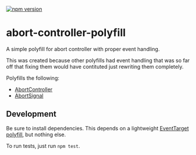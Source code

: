 [![npm version](https://badge.fury.io/js/yet-another-abortcontroller-polyfill.svg)](https://badge.fury.io/js/yet-another-abortcontroller-polyfill)

# abort-controller-polyfill

A simple polyfill for abort controller with proper event handling.

This was created because other polyfills had event handling that was so far off that fixing them would have contituted just rewriting them completely.

Polyfills the following:

- [AbortController]()
- [AbortSignal](https://developer.mozilla.org/en-US/docs/Web/API/AbortSignal)

## Development

Be sure to install dependencies. This depends on a lightweight [EventTarget polyfill](https://github.com/benlesh/event-target-polyfill), but nothing else.

To run tests, just run `npm test`.
